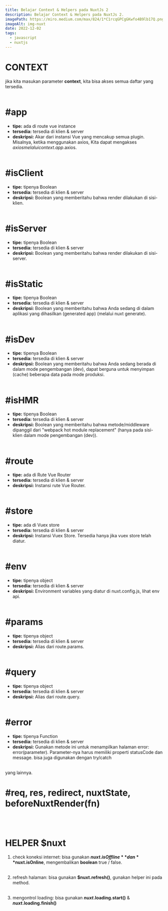 ```yaml
---
title: Belajar Context & Helpers pada NuxtJs 2
description: Belajar Context & Helpers pada NuxtJs 2.
imagePath: https://miro.medium.com/max/824/1*C1rcqGPCgGKwfo4B9lb17Q.png
imageAlt: img-nuxt
date: 2022-12-02
tags:
  - javascript
  - nuxtjs
---
```


# CONTEXT

jika kita masukan parameter **context**, kita bisa akses semua daftar yang tersedia. <br><br>

# #app

- **tipe:** ada di route vue instance
- **tersedia:** tersedia di klien & server
- **deskripsi:** Akar dari instansi Vue yang mencakup semua plugin. Misalnya, ketika menggunakan axios, Kita dapat mengakses $axios melalui context.app.$axios. <br><br>

# #isClient

- **tipe:** tipenya Boolean
- **tersedia:** tersedia di klien & server
- **deskripsi:** Boolean yang memberitahu bahwa render dilakukan di sisi-klien.<br><br>

# #isServer

- **tipe:** tipenya Boolean
- **tersedia:** tersedia di klien & server
- **deskripsi:** Boolean yang memberitahu bahwa render dilakukan di sisi-server.<br><br>

# #isStatic

- **tipe:** tipenya Boolean
- **tersedia:** tersedia di klien & server
- **deskripsi:** Boolean yang memberitahu bahwa Anda sedang di dalam aplikasi yang dihasilkan (generated app) (melalui nuxt generate).<br><br>

# #isDev

- **tipe:** tipenya Boolean
- **tersedia:** tersedia di klien & server
- **deskripsi:** Boolean yang memberitahu bahwa Anda sedang berada di dalam mode pengembangan (dev), dapat berguna untuk menyimpan (cache) beberapa data pada mode produksi.<br><br>

# #isHMR

- **tipe:** tipenya Boolean
- **tersedia:** tersedia di klien & server
- **deskripsi:** Boolean yang memberitahu bahwa metode/middleware dipanggil dari "webpack hot module replacement" (hanya pada sisi-klien dalam mode pengembangan (dev)).<br><br>

# #route

- **tipe:** ada di Rute Vue Router
- **tersedia:** tersedia di klien & server
- **deskripsi:** Instansi rute Vue Router.<br><br>

# #store

- **tipe:** ada di Vuex store
- **tersedia:** tersedia di klien & server
- **deskripsi:** Instansi Vuex Store. Tersedia hanya jika vuex store telah diatur.<br><br>

# #env

- **tipe:** tipenya object
- **tersedia:** tersedia di klien & server
- **deskripsi:** Environment variables yang diatur di nuxt.config.js, lihat env api.<br><br>

# #params

- **tipe:** tipenya object
- **tersedia:** tersedia di klien & server
- **deskripsi:** Alias dari route.params.<br><br>

# #query

- **tipe:** tipenya object
- **tersedia:** tersedia di klien & server
- **deskripsi:** Alias dari route.query.<br><br>

# #error

- **tipe:** tipenya Function
- **tersedia:** tersedia di klien & server
- **deskripsi:** Gunakan metode ini untuk menampilkan halaman error: error(parameter). Parameter-nya harus memiliki properti statusCode dan message. bisa juga digunakan dengan try/catch<br><br>

yang lainnya. <br>

# #req, res, redirect, nuxtState, beforeNuxtRender(fn)

<br><br>

# HELPER $nuxt

1. check koneksi internet: bisa gunakan **$nuxt.isOffline** dan **$nuxt.isOnline**, mengembalikan **boolean** true / false. <br><br>

2. refresh halaman: bisa gunakan **$nuxt.refresh()**, gunakan helper ini pada method. <br><br>

3. mengontrol loading: bisa gunakan **$nuxt.$loading.start()** & **$nuxt.$loading.finish()**
